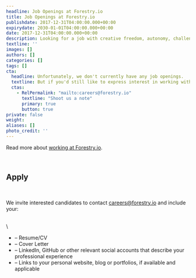 ```yaml
---
headline: Job Openings at Forestry.io
title: Job Openings at Forestry.io
publishdate: 2017-12-31T04:00:00.000+00:00
expirydate: 2030-01-01T04:00:00.000+00:00
date: 2017-12-31T04:00:00.000+00:00
description: Looking for a job with creative freedom, autonomy, challenging work and great peers? Look no further!
textline: ''
images: []
authors: []
categories: []
tags: []
cta:
  headline: Unfortunately, we don't currently have any job openings.
  textline: But if you'd still like to express interest in working with us,
  ctas:
    - RelPermalink: "mailto:careers@forestry.io"
      textline: "Shoot us a note"
      primary: true
      button: true
private: false
weight: 
aliases: []
photo_credit: ''
---
```

Read more about [working at Forestry.io](https://forestry.io/careers).

<br/>

## Apply

<br/>

We invite interested candidates to contact [careers@forestry.io](mailto:careers@forestry.io) and include your:

\
\

* – Resume/CV
* – Cover Letter
* – LinkedIn, GitHub or other relevant social accounts that describe your professional experience
* – Links to your personal website, blog or portfolios, if available and applicable

<!--more-->
